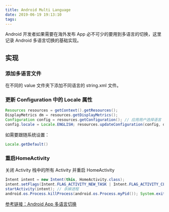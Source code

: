 ```yaml
---
title: Android Multi Language
date: 2019-06-19 19:13:10
tags:
---
```


Android 开发者如果需要在海外发布 App 必不可少的要用到多语言的切换，这里记录 Android 多语言切换的基础实现。

## 实现

### 添加多语言文件

在不同的 value 文件夹下添加不同语言的 string.xml 文件。

### 更新 Configuration 中的 Locale 属性

```java
Resources resources = getContext().getResources();
DisplayMetrics dm = resources.getDisplayMetrics();
Configuration config = resources.getConfiguration(); // 应用用户选择语言
config.locale = Locale.ENGLISH; resources.updateConfiguration(config, dm);
```

如需要跟随系统设置：

```java
Locale.getDefault()
```

### 重启HomeActivity

关闭 Activity 栈中的所有 Activity 并重启 HomeActivity

```java
Intent intent = new Intent(this, HomeActivity.class);
intent.setFlags(Intent.FLAG_ACTIVITY_NEW_TASK | Intent.FLAG_ACTIVITY_CLEAR_TASK);
startActivity(intent); // 杀掉进程
android.os.Process.killProcess(android.os.Process.myPid()); System.exit(0);
```

[参考链接：Android App 多语言切换](https://jaeger.itscoder.com/android/2016/05/14/switch-language-on-android-app.html)